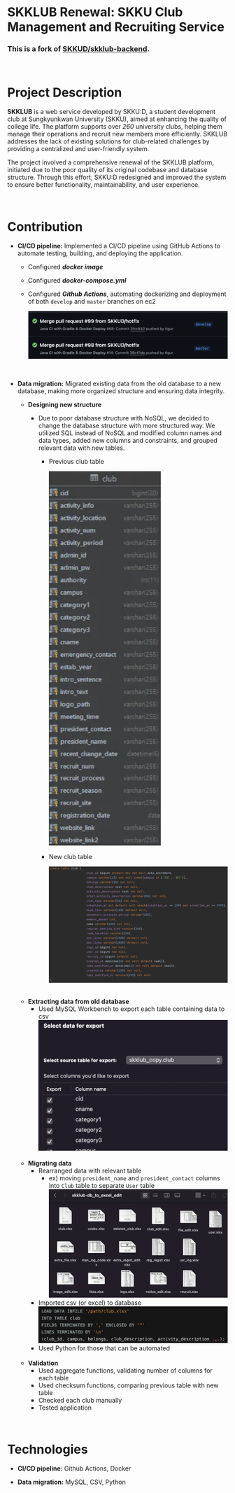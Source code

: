 # **SKKLUB Renewal**: SKKU Club Management and Recruiting Service

### This is a fork of [SKKUD/skklub-backend](https://github.com/SKKUD/skklub-backend).

<br>

# Project Description
**SKKLUB** is a web service developed by SKKU:D, a student development club at Sungkyunkwan University (SKKU), aimed at enhancing the quality of college life. The platform supports over *260* university clubs, helping them manage their operations and recruit new members more efficiently. SKKLUB addresses the lack of existing solutions for club-related challenges by providing a centralized and user-friendly system.

The project involved a comprehensive renewal of the SKKLUB platform, initiated due to the poor quality of its original codebase and database structure. Through this effort, SKKU:D redesigned and improved the system to ensure better functionality, maintainability, and user experience.

<br>

# Contribution
- **CI/CD pipeline:** Implemented a CI/CD pipeline using GitHub Actions to automate testing, building, and deploying the application.
    - Configured ***docker image***
    - Configured ***docker-compose.yml***
    - Configured ***Github Actions***, automating dockerizing and deployment of both `develop` and `master` branches on ec2

        ![](./readme/cicd.png)

    <br>

- **Data migration:** Migrated existing data from the old database to a new database, making more organized structure and ensuring data integrity.

    - **Designing new structure**

        - Due to poor database structure with NoSQL, we decided to change the database structure with more structured way. We utilized SQL instead of NoSQL and modified column names and data types, added new columns and constraints, and grouped relevant data with new tables.

            - Previous club table

              ![](./readme/prev_club_table.png)

            - New club table
              
                ![](./readme/new_club_sql.png)
    
    <br>

    - **Extracting data from old database**
        - Used MySQL Workbench to export each table containing data to csv
            ![](./readme/mysql_export.png)
    
    <br>
    
    - **Migrating data**
        - Rearranged data with relevant table
            - ex) moving `president_name` and `president_contact` columns into `Club` table to separate `User` table
            ![](./readme/skklub_excel_folder.png)
        - Imported csv (or excel) to database
            ![](./readme/xlsx_import.png)
        - Used Python for those that can be automated
    
    <br>
    
    - **Validation**
        - Used aggregate functions, validating number of columns for each table
        - Used checksum functions, comparing previous table with new table
        - Checked each club manually 
        - Tested application

<br>

# Technologies
- **CI/CD pipeline:** Github Actions, Docker

- **Data migration:** MySQL, CSV, Python
